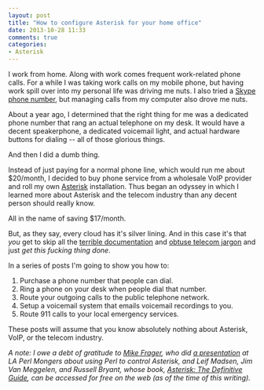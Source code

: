 ```yaml
---
layout: post
title: "How to configure Asterisk for your home office"
date: 2013-10-28 11:33
comments: true
categories:
- Asterisk
---
```


I work from home. Along with work comes frequent work-related phone calls. For a while I was taking work calls on my mobile phone, but having work spill over into my personal life was driving me nuts. I also tried a [Skype phone number][skype-number], but managing calls from my computer also drove me nuts.

About a year ago, I determined that the right thing for me was a dedicated phone number that rang an actual telephone on my desk. It would have a decent speakerphone, a dedicated voicemail light, and actual hardware buttons for dialing -- all of those glorious things.

And then I did a dumb thing.

<!-- more -->

Instead of just paying for a normal phone line, which would run me about $20/month, I decided to buy phone service from a wholesale VoIP provider and roll my own [Asterisk][asterisk] installation. Thus began an odyssey in which I learned more about Asterisk and the telecom industry than any decent person should really know.

All in the name of saving $17/month.

But, as they say, every cloud has it's silver lining. And in this case it's that _you_ get to skip all the [terrible documentation](http://www.voip-info.org/wiki/view/Asterisk) and [obtuse telecom jargon](http://en.wikipedia.org/wiki/Direct_inward_dialing) and just _get this fucking thing done_.

In a series of posts I'm going to show you how to:

1. Purchase a phone number that people can dial.
2. Ring a phone on your desk when people dial that number.
3. Route your outgoing calls to the public telephone network.
4. Setup a voicemail system that emails voicemail recordings to you.
5. Route 911 calls to your local emergency services.

These posts will assume that you know absolutely nothing about Asterisk, VoIP, or the telecom industry.

_A note: I owe a debt of gratitude to [Mike Frager][mike-frager], who did [a presentation][asterisk-talk] at LA Perl Mongers about using Perl to control Asterisk, and Leif Madsen, Jim Van Meggelen, and Russell Bryant, whose book, [Asterisk: The Definitive Guide](http://ofps.oreilly.com/titles/9781449332426/), can be accessed for free on the web (as of the time of this writing)._

[asterisk]: http://www.asterisk.org/
[ubuntu]: http://www.ubuntu.com/
[flowroute]: http://flowroute.com/
[outgoing-rates]: http://flowroute.com/services/rates/
[skype-number]: http://www.skype.com/en/features/online-number/
[la-perl]: http://losangeles.pm.org/
[asterisk-talk]: http://losangeles.pm.org/presentations/voip/VOIP_with_Perl.pdf
[mike-frager]: https://twitter.com/mfrager
[nat]: http://en.wikipedia.org/wiki/Network_address_translation
[dect]: http://en.wikipedia.org/wiki/Digital_Enhanced_Cordless_Telecommunications
[sip]: http://en.wikipedia.org/wiki/Session_Initiation_Protocol
[pstn]: http://en.wikipedia.org/wiki/Public_switched_telephone_network
[12.04]: http://releases.ubuntu.com/precise/
[tgp500]: http://www.panasonic.com/business/psna/products-home-business/sip-communications/Hosted-Open-Source-Market/KX-TGP500.aspx
[tgp500-amazon]: http://www.amazon.com/Panasonic-KX-TGP500-DECT-Phone-System/dp/B0058FJLBG
[tgp550]: http://www.panasonic.com/business/psna/products-home-business/sip-communications/Hosted-Open-Source-Market/KX-TGP550.aspx
[tgp550-amazon]: http://www.amazon.com/Panasonic-KX-TGP550-SIP-DECT-Phone/dp/B002SUEQBY
[tpa50]: http://www.panasonic.com/business/psna/products-home-business/sip-communications/Hosted-Open-Source-Market/KX-TPA50.aspx
[tpa50-amazon]: http://www.amazon.com/Panasonic-KX-TPA50B04-KX-TPA50-Cordless-Handset/dp/B002SUAQ1I
[spa525]: http://www.cisco.com/en/US/prod/collateral/voicesw/ps6788/phones/ps10499/ps11005/data_sheet_c78-603725.html
[spa525-amazon]: http://www.amazon.com/Cisco-spa525G2-5-Line-IP-Phone/dp/B003UMCMU6
[US48]: http://en.wikipedia.org/wiki/Contiguous_United_States
[titlecase]: http://www.grammar-monster.com/lessons/capital_letters_title_case.htm
[vps]: http://en.wikipedia.org/wiki/Virtual_private_server
[docs1]: https://wiki.asterisk.org/wiki/display/AST/Asterisk+1.8+Documentation
[docs2]: http://www.voip-info.org/wiki/view/Asterisk+-+documentation+of+application+commands
[opium-suppositories]: http://www.imdb.com/title/tt0117951/quotes?item=qt0335547

